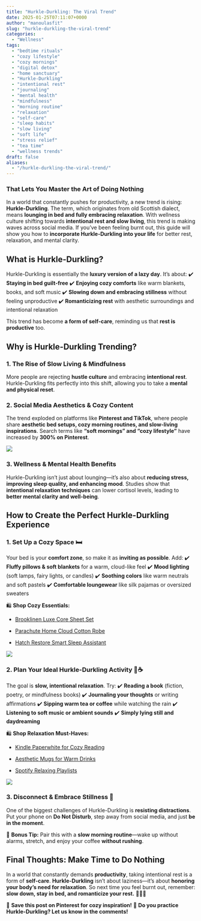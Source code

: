 ```yaml
---
title: "Hurkle-Durkling: The Viral Trend"
date: 2025-01-25T07:11:07+0000
author: "manoulasfit"
slug: "hurkle-durkling-the-viral-trend"
categories:
  - "Wellness"
tags:
  - "bedtime rituals"
  - "cozy lifestyle"
  - "cozy mornings"
  - "digital detox"
  - "home sanctuary"
  - "Hurkle-Durkling"
  - "intentional rest"
  - "journaling"
  - "mental health"
  - "mindfulness"
  - "morning routine"
  - "relaxation"
  - "self-care"
  - "sleep habits"
  - "slow living"
  - "soft life"
  - "stress relief"
  - "tea time"
  - "wellness trends"
draft: false
aliases:
  - "/hurkle-durkling-the-viral-trend/"
---
```

### **That Lets You Master the Art of Doing Nothing**

In a world that constantly pushes for productivity, a new trend is rising: **Hurkle-Durkling**. The term, which originates from old Scottish dialect, means **lounging in bed and fully embracing relaxation**. With wellness culture shifting towards **intentional rest and slow living**, this trend is making waves across social media. If you’ve been feeling burnt out, this guide will show you how to **incorporate Hurkle-Durkling into your life** for better rest, relaxation, and mental clarity.

## **What is Hurkle-Durkling?**

Hurkle-Durkling is essentially the **luxury version of a lazy day**. It’s about:
✔️ **Staying in bed guilt-free**
✔️ **Enjoying cozy comforts** like warm blankets, books, and soft music
✔️ **Slowing down and embracing stillness** without feeling unproductive
✔️ **Romanticizing rest** with aesthetic surroundings and intentional relaxation

This trend has become **a form of self-care**, reminding us that **rest is productive** too.

## **Why is Hurkle-Durkling Trending?**

### **1. The Rise of Slow Living & Mindfulness**

More people are rejecting **hustle culture** and embracing **intentional rest**. Hurkle-Durkling fits perfectly into this shift, allowing you to take a **mental and physical reset**.

### **2. Social Media Aesthetics & Cozy Content**

The trend exploded on platforms like **Pinterest and TikTok**, where people share **aesthetic bed setups, cozy morning routines, and slow-living inspirations**. Search terms like **“soft mornings” and “cozy lifestyle”** have increased by **300% on Pinterest**.

![](/DALL·E-2025-01-25-09.03.52-A-warm-inviting-scene-of-a-person-enjoying-a-slow-morning-in-bed-wrapped-in-a-cozy-blanket-holding-a-cup-of-coffee-while-reading-a-book.-Soft-fairy.webp)

### **3. Wellness & Mental Health Benefits**

Hurkle-Durkling isn’t just about lounging—it’s also about **reducing stress, improving sleep quality, and enhancing mood**. Studies show that **intentional relaxation techniques** can lower cortisol levels, leading to **better mental clarity and well-being**.

## **How to Create the Perfect Hurkle-Durkling Experience**

### **1. Set Up a Cozy Space 🛏️**

Your bed is your **comfort zone**, so make it as **inviting as possible**. Add: ✔️ **Fluffy pillows & soft blankets** for a warm, cloud-like feel
✔️ **Mood lighting** (soft lamps, fairy lights, or candles)
✔️ **Soothing colors** like warm neutrals and soft pastels
✔️ **Comfortable loungewear** like silk pajamas or oversized sweaters

🛍 **Shop Cozy Essentials:**

- [Brooklinen Luxe Core Sheet Set](https://www.brooklinen.com/)

- [Parachute Home Cloud Cotton Robe](https://www.parachutehome.com/)

- [Hatch Restore Smart Sleep Assistant](https://www.hatch.co/)

![](/DALL·E-2025-01-25-09.04.14-A-minimal-yet-cozy-workspace-setup-for-a-relaxing-journaling-session.-A-warm-cup-of-tea-an-open-journal-with-handwritten-notes-and-soft-candlelight-.webp)

### **2. Plan Your Ideal Hurkle-Durkling Activity 📖☕**

The goal is **slow, intentional relaxation**. Try: ✔️ **Reading a book** (fiction, poetry, or mindfulness books)
✔️ **Journaling your thoughts** or writing affirmations
✔️ **Sipping warm tea or coffee** while watching the rain
✔️ **Listening to soft music or ambient sounds**
✔️ **Simply lying still and daydreaming**

🛍 **Shop Relaxation Must-Haves:**

- [Kindle Paperwhite for Cozy Reading](https://www.amazon.com/)

- [Aesthetic Mugs for Warm Drinks](https://www.anthropologie.com/)

- [Spotify Relaxing Playlists](https://www.spotify.com/)

![](/DALL·E-2025-01-25-09.04.33-A-beautifully-arranged-cozy-breakfast-in-bed-scene-featuring-a-wooden-tray-with-a-warm-cup-of-tea-a-croissant-and-an-open-book.-The-bed-is-covered-.webp)

### **3. Disconnect & Embrace Stillness 📵**

One of the biggest challenges of Hurkle-Durkling is **resisting distractions**. Put your phone on **Do Not Disturb**, step away from social media, and just **be in the moment**.

🌿 **Bonus Tip:** Pair this with a **slow morning routine**—wake up without alarms, stretch, and enjoy your coffee **without rushing**.

## **Final Thoughts: Make Time to Do Nothing**

In a world that constantly demands **productivity**, taking intentional rest is a form of **self-care**. **Hurkle-Durkling** isn’t about laziness—it’s about **honoring your body’s need for relaxation**. So next time you feel burnt out, remember: **slow down, stay in bed, and romanticize your rest.** 💆‍♀️✨

📌 **Save this post on Pinterest for cozy inspiration!**
💬 **Do you practice Hurkle-Durkling? Let us know in the comments!**